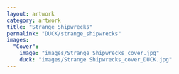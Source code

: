 ```yaml
---
layout: artwork
category: artwork
title: "Strange Shipwrecks"
permalink: "DUCK/strange_shipwrecks"
images:
  "Cover":
    image: "images/Strange Shipwrecks_cover.jpg"
    duck: "images/Strange Shipwrecks_cover_DUCK.jpg"
---
```

